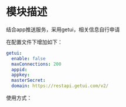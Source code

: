 # 模块描述 
结合app推送服务，采用getui，相关信息自行申请 



在配置文件下增加如下：
```yml
getui:
  enable: false
  maxConnections: 200
  appid:
  appkey:
  masterSecret:
  domain: https://restapi.getui.com/v2/
```


使用方式：


